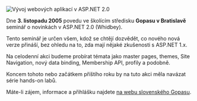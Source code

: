 <!-- dcterms:identifier = aspnetcz#54 -->
<!-- dcterms:title = Pozvánka na ASP.NET 2.0 seminář v Bratislavě -->
<!-- dcterms:abstract = Dne 3. listopadu 2005 povedu ve školícím středisku Gopasu v Bratislavě seminář o novinkách v ASP.NET 2.0 (Whidbey). Jste srdečně zváni. -->
<!-- np9:categoryId = 6 -->
<!-- x4w:category = Akce a události -->
<!-- np9:authorId = 1 -->
<!-- np9:authorEmail = michal.valasek@altairis.cz -->
<!-- dcterms:creator = Michal Altair Valášek -->
<!-- dcterms:created = 2005-10-24T20:00:32.837+02:00 -->
<!-- dcterms:dateAccepted = 2005-10-24T20:00:32.837+02:00 -->

![Vývoj webových aplikací v ASP.NET 2.0](https://www.cdn.altairis.cz/Blog/2005/20051104-firstslide.jpg) 

Dne **3. listopadu 2005** povedu ve školícím středisku **Gopasu v Bratislavě** seminář o novinkách v ASP.NET 2.0 (Whidbey).

Tento seminář je určen všem, kdož se chtějí dozvědět, co nového nová verze přináší, bez ohledu na to, zda mají nějaké zkušenosti s ASP.NET 1.x. 

Na celodenní akci budeme probírat témata jako master pages, themes, Site Navigation, nový data binding, Membership API, profily a podobně.

Koncem tohoto nebo začátkem příštího roku by na tuto akci měla navázat série hands-on labů.

Máte-li zájem, informace a přihlášku najdete [na webu slovenského Gopasu](http://www.gopas.sk/Form.aspx?IDClanku=455).